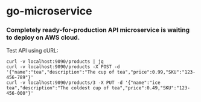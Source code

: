 # go-microservice

### Completely ready-for-production API microservice is waiting to deploy on AWS cloud.

Test API using cURL:
```
curl -v localhost:9090/products | jq
curl -v localhost:9090/products -X POST -d '{"name":"tea","description":"The cup of tea","price":0.99,"SKU":"123-456-789"}'
curl -v localhost:9090/products/3 -X PUT -d '{"name":"ice tea","description":"The coldest cup of tea","price":0.49,"SKU":"123-456-000"}'
```
